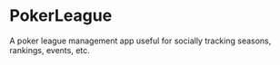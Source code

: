 # PokerLeague
A poker league management app useful for socially tracking seasons, rankings, events, etc.
